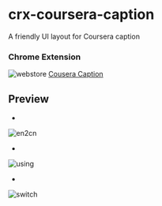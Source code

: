 # crx-coursera-caption
A friendly UI layout for Coursera caption

### Chrome Extension
![webstore](https://ssl.gstatic.com/chrome/webstore/images/chrome_webstore_ongray_32.png)
 [Cousera Caption](https://chrome.google.com/webstore/detail/cousera-caption/dikmlckmkgiekpcacdpopceocepifbdm)


## Preview
*
![en2cn](https://github.com/vaenow/crx-coursera-caption/blob/master/img/Coursera-%E8%8B%B1%E8%AF%91%E4%B8%AD.gif)

* 
![using](https://raw.githubusercontent.com/vaenow/crx-coursera-caption/master/img/Coursera-%E6%96%B9%E4%BE%BF%E7%9C%8B%E5%AD%97%E5%B9%95.gif)

* 
![switch](https://raw.githubusercontent.com/vaenow/crx-coursera-caption/master/img/Coursera-%E6%96%B9%E4%BE%BF%E7%9C%8B%E5%AD%97%E5%B9%95-2.gif)
